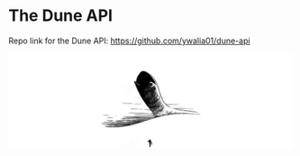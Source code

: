 # The Dune API

Repo link for the Dune API: https://github.com/ywalia01/dune-api

![](arrakis-header.jpeg)
